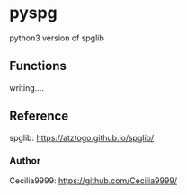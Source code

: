 # pyspg

python3 version of spglib 

## Functions

writing....


## Reference

spglib: https://atztogo.github.io/spglib/


### Author

Cecilia9999:  https://github.com/Cecilia9999/
